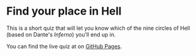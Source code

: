 # Find your place in Hell
This is a short quiz that will let you know which of the nine circles of Hell (based on Dante's _Inferno_) you'll end up in.

You can find the live quiz at on [GitHub Pages](https://github.com/jeansjacket/hell-quiz). 
